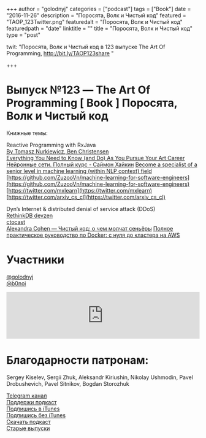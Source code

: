 +++
author = "golodnyj"
categories = ["podcast"]
tags = ["Book"]
date = "2016-11-26"
description = "Поросята, Волк и Чистый код"
featured = "TAOP_123Twitter.png"
featuredalt = "Поросята, Волк и Чистый код"
featuredpath = "date"
linktitle = ""
title = "Поросята, Волк и Чистый код"
type = "post"

twit: "Поросята, Волк и Чистый код в 123 выпуске The Art Of Programming, http://bit.ly/TAOP123share "

+++
# Выпуск №123 — The Art Of Programming [ Book ] Поросята, Волк и Чистый код

Книжные темы:  
 
 Reactive Programming with RxJava  
 [By Tomasz Nurkiewicz, Ben Christensen](http://bit.ly/TAOP123bookRX)  
 [Everything You Need to Know (and Do) As You Pursue Your Art Career](http://bit.ly/TastyBooks53buy)  
 [Нейронные сети. Полный курс - Саймон Хайкин](http://bit.ly/TAOP123ozon)
 [Become a specialist of a senior level in machine learning (within NLP context) field](http://bit.ly/TAOP123goal)  
 [https://github.com/ZuzooVn/machine-learning-for-software-engineers](https://github.com/ZuzooVn/machine-learning-for-software-engineers)  
 [https://twitter.com/mxlearn](https://twitter.com/mxlearn)  
 [https://twitter.com/arxiv_cs_cl](https://twitter.com/arxiv_cs_cl)  

Dyn’s Internet & distributed denial of service attack (DDoS)  
[RethinkDB devzen](http://bit.ly/TAOP123devzen)  
[ctocast](http://bit.ly/TAOP123ctocast)  
[Alexandra Cohen — Чистый код: о чем молчат сеньёры](http://bit.ly/TAOP123medium)
[Полное практическое руководство по Docker: с нуля до кластера на AWS](http://bit.ly/TAOP123docker)  

# Участники
[@golodnyj](https://twitter.com/golodnyj/)  
[@b0noi](https://twitter.com/b0noi)  

<iframe title="Выпуск №110 — The Art Of Programming [ Android ] Тоталитарный Android N" src="https://www.podbean.com/media/player/yy32p-5d9440-pb?from=share&skin=1&share=1&fonts=Helvetica&download=1&version=1&skin=1&btn-skin=107" height="122" width="100%" style="border: none;" scrolling="no" data-name="pb-iframe-player"></iframe>

# Благодарности патронам: 
Sergey Kiselev, Sergii Zhuk, Aleksandr Kiriushin, Nikolay Ushmodin, Pavel Drobushevich, Pavel Sitnikov, Bogdan Storozhuk

[Telegram канал](http://bit.ly/taoplive)  
[Поддержи подкаст](http://bit.ly/TAOPpatron)  
[Подпишись в iTunes](http://bit.ly/TAOPiTunes)  
[Подпишись без iTunes](http://bit.ly/TAOPrss)   
[Скачать подкаст](http://bit.ly/TAOP123mp3)  
[Старые выпуски](http://bit.ly/oldtaop)
